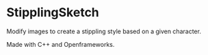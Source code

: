 StipplingSketch
===============

Modify images to create a stippling style based on a given character.

Made with C++ and Openframeworks.
